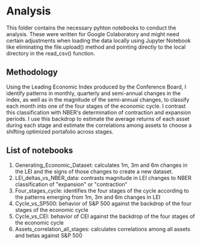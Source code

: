 # Analysis

This folder contains the necessary pyhton notebooks to conduct the analysis. These were written for Google Colaboratory and might need certain adjustments when loading the data locally using Jupyter Notebook like eliminating the file.upload() method and pointing directly to the local directory in the read_csv() function.  

## Methodology
Using the Leading Economic Index produced by the Conference Board, I identify patterns in monthly, quarterly and semi-annual changes in the index, as well as in the magnitude of the semi-annual changes, to classify each month into one of the four stages of the economic cycle. I contrast this classification with NBER's determination of contraction and expansion periods. I use this backdrop to estimate the average returns of each asset during each stage and estimate the correlations among assets to choose a shifting optimized portafolio across stages.   

## List of notebooks
1. Generating_Economic_Dataset: calculates 1m, 3m and 6m changes in the LEI and the signs of those changes to create a new dataset. 
2. LEI_deltas_vs_NBER_data: contrasts magnitude in LEI changes to NBER classification of "expansion" or "contraction" 
3. Four_stages_cycle: identifies the four stages of the cycle according to the patterns emerging from 1m, 3m and 6m changes in LEI
4. Cycle_vs_SP500: behavior of S&P 500 against the backdrop of the four stages of the economic cycle
5. Cycle_vs_CEI: behavior of CEI against the backdrop of the four stages of the economic cycle
6. Assets_correlation_all_stages: calculates correlations among all assets and betas against S&P 500
